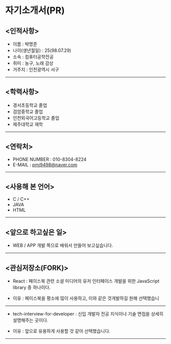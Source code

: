 # 자기소개서(PR)
## <인적사항>
* 이름 : 박명준
* 나이(생년월일) : 25(98.07.29)
* 소속 : 컴퓨터공학전공
* 취미 : 농구, 노래 감상
* 거주지 : 인천광역시 서구
---

## <학력사항>
* 경서초등학교 졸업
* 검암중학교 졸업
* 인천외국어고등학교 졸업
* 제주대학교 재학
---

## <연락처>
* PHONE NUMBER : 010-8304-8224
* E-MAIL : pmj9498@naver.com
---

## <사용해 본 언어>
* C / C++
* JAVA
* HTML
---

## <앞으로 하고싶은 일>
* WEB / APP 개발 쪽으로 배워서 만들어 보고싶습니다.
---  
  
## <관심저장소(FORK)>
* React : 페이스북 관련 소셜 미디어의 유저 인터페이스 개발을 위한 JavaScript library 중 하나이다.
- 이유 : 페이스북을 평소에 많이 사용하고, 이와 같은 것개발하길 원해 선택했습니
---
* tech-interview-for-developer : 신입 개발자 전공 지식이나 기술 면접을 상세히 설명해주는 곳이다.
- 이유 : 앞으로 유용하게 사용할 것 같아 선택했습니다.
---
